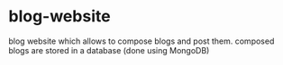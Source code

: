 # blog-website
blog website which allows to compose blogs and post them.
composed blogs are stored in a database (done using MongoDB)
